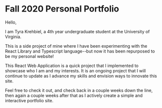 # Fall 2020 Personal Portfolio

Hello, 

I am Tyra Krehbiel, a 4th year undergraduate student at the University of Virginia.

This is a side project of mine where I have been experimenting with the React Library and Typescript language--but now it has been repurposed to be my personal website!

This React Web Application is a quick project that I implemented to showcase who I am and my interests. It is an ongoing project that I will continue to update as I advance my skills and envision ways to innovate this site. 

Feel free to check it out, and check back in a couple weeks down the line, then again a couple weeks after that as I actively create a simple and interactive portfolio site.
